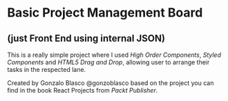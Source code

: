 # Basic Project Management Board

## (just Front End using internal JSON)

This is a really simple project where I used _High Order Components_, _Styled Components_ and _HTML5 Drag and Drop_, allowing user to arrange their tasks in the respected lane.

Created by Gonzalo Blasco @gonzoblasco based on the project you can find in the book React Projects from _Packt Publisher_.
